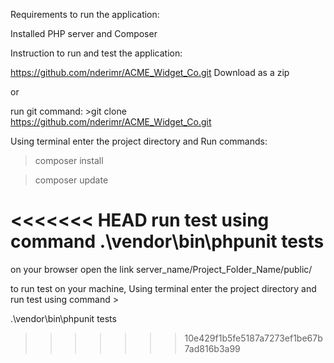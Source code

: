Requirements to run the application:

Installed PHP server and  Composer 

Instruction to run and test the application:

https://github.com/nderimr/ACME_Widget_Co.git 
Download as a zip 

or

run git command: >git clone https://github.com/nderimr/ACME_Widget_Co.git

Using terminal enter the project directory and 
Run commands:

>composer install

>composer update 

<<<<<<< HEAD
run test using command .\vendor\bin\phpunit tests
=======

on your browser open the link   server_name/Project_Folder_Name/public/

to run test on your machine, Using terminal enter the project directory and run test using command >

.\vendor\bin\phpunit tests
>>>>>>> 10e429f1b5fe5187a7273ef1be67b7ad816b3a99
